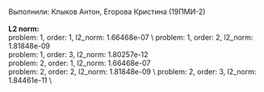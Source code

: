 Выполнили: Клыков Антон, Егорова Кристина (19ПМИ-2) \
\
**L2 norm:** \
problem: 1, order: 1, l2_norm: 1.66468e-07 \ 
problem: 1, order: 2, l2_norm: 1.81848e-09 \
problem: 1, order: 3, l2_norm: 1.80257e-12 \
problem: 2, order: 1, l2_norm: 1.66468e-07 \
problem: 2, order: 2, l2_norm: 1.81848e-09 \ 
problem: 2, order: 3, l2_norm: 1.84461e-11 \